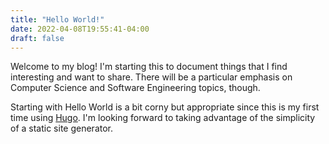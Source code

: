 ```yaml
---
title: "Hello World!"
date: 2022-04-08T19:55:41-04:00
draft: false
---
```


Welcome to my blog! I'm starting this to document things that I find interesting and want to share. There will be a particular emphasis on Computer Science and Software Engineering topics, though.

Starting with Hello World is a bit corny but appropriate since this is my first time using [Hugo](https://gohugo.io/). I'm looking forward to taking advantage of the simplicity of a static site generator.

